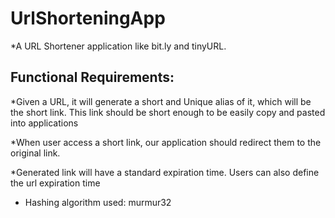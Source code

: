 # UrlShorteningApp
*A URL Shortener application like bit.ly and tinyURL.

## Functional Requirements:

*Given a URL, it will generate a short and Unique alias of it, which will be the short link.
This link should be short enough to be easily copy and pasted into applications

*When user access a short link, our application should redirect them to the original link.

*Generated link will have a standard expiration time. Users can also define the url expiration time

* Hashing algorithm used: murmur32 
